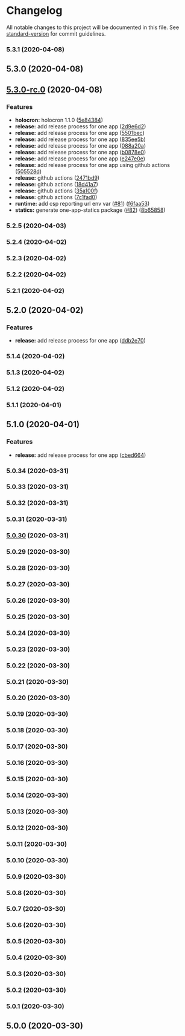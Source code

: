 # Changelog

All notable changes to this project will be documented in this file. See [standard-version](https://github.com/conventional-changelog/standard-version) for commit guidelines.

### 5.3.1 (2020-04-08)

## 5.3.0 (2020-04-08)

## [5.3.0-rc.0](https://github.com/americanexpress/one-app/compare/v5.2.5...v5.3.0-rc.0) (2020-04-08)


### Features

* **holocron:** holocron 1.1.0 ([5e84384](https://github.com/americanexpress/one-app/commit/5e84384d17a452edd66a058dcdb905182021e5c3))
* **release:** add release process for one app ([2d9e6d2](https://github.com/americanexpress/one-app/commit/2d9e6d242c3f3f33ace525b7cce0e2975f793014))
* **release:** add release process for one app ([5501bec](https://github.com/americanexpress/one-app/commit/5501becb0c98d68211c63c2fd3d3929c423bd57e))
* **release:** add release process for one app ([835ee5b](https://github.com/americanexpress/one-app/commit/835ee5b4eb234aafcee2dd96e9214268cd0fd2e9))
* **release:** add release process for one app ([088a20a](https://github.com/americanexpress/one-app/commit/088a20a85804d20f9e7d12edb2157a01eabc91dd))
* **release:** add release process for one app ([b0878e0](https://github.com/americanexpress/one-app/commit/b0878e06158382c84b7942f10b782332f7571887))
* **release:** add release process for one app ([e247e0e](https://github.com/americanexpress/one-app/commit/e247e0e63ef9992b2bb76ea62bf7c3f13820bc03))
* **release:** add release process for one app using github actions ([505528d](https://github.com/americanexpress/one-app/commit/505528d3e8ad9774e2272aa8a30b1203d6a7f36f))
* **release:** github actions ([2471bd9](https://github.com/americanexpress/one-app/commit/2471bd9ef7fb13727628fa96c7b72ffdc7806f4c))
* **release:** github actions ([18d41a7](https://github.com/americanexpress/one-app/commit/18d41a716123943402d8ee17c77ab15703399a10))
* **release:** github actions ([35a100f](https://github.com/americanexpress/one-app/commit/35a100f74521aca3e1ed373d227fedb85691aa1d))
* **release:** github actions ([7c1fad0](https://github.com/americanexpress/one-app/commit/7c1fad0c815f63747956ccd47595a67651ab8be6))
* **runtime:** add csp reporting url env var ([#81](https://github.com/americanexpress/one-app/issues/81)) ([f6faa53](https://github.com/americanexpress/one-app/commit/f6faa53bbdbf3f841c4609bbdc1fad5922ffe901))
* **statics:** generate one-app-statics package ([#82](https://github.com/americanexpress/one-app/issues/82)) ([8b65858](https://github.com/americanexpress/one-app/commit/8b658587d6cdced36b245642374b70af79a67b69))

### 5.2.5 (2020-04-03)

### 5.2.4 (2020-04-02)

### 5.2.3 (2020-04-02)

### 5.2.2 (2020-04-02)

### 5.2.1 (2020-04-02)

## 5.2.0 (2020-04-02)


### Features

* **release:** add release process for one app ([ddb2e70](https://github.com/americanexpress/one-app/commit/ddb2e7075800054199c3021f658f61c203926f41))

### 5.1.4 (2020-04-02)

### 5.1.3 (2020-04-02)

### 5.1.2 (2020-04-02)

### 5.1.1 (2020-04-01)

## 5.1.0 (2020-04-01)


### Features

* **release:** add release process for one app ([cbed664](https://github.com/americanexpress/one-app/commit/cbed664365c373b05a57fabc186edd38517b7ec3))

### 5.0.34 (2020-03-31)

### 5.0.33 (2020-03-31)

### 5.0.32 (2020-03-31)

### 5.0.31 (2020-03-31)

### [5.0.30](https://github.com/americanexpress/one-app/compare/v5.0.29...v5.0.30) (2020-03-31)

### 5.0.29 (2020-03-30)

### 5.0.28 (2020-03-30)

### 5.0.27 (2020-03-30)

### 5.0.26 (2020-03-30)

### 5.0.25 (2020-03-30)

### 5.0.24 (2020-03-30)

### 5.0.23 (2020-03-30)

### 5.0.22 (2020-03-30)

### 5.0.21 (2020-03-30)

### 5.0.20 (2020-03-30)

### 5.0.19 (2020-03-30)

### 5.0.18 (2020-03-30)

### 5.0.17 (2020-03-30)

### 5.0.16 (2020-03-30)

### 5.0.15 (2020-03-30)

### 5.0.14 (2020-03-30)

### 5.0.13 (2020-03-30)

### 5.0.12 (2020-03-30)

### 5.0.11 (2020-03-30)

### 5.0.10 (2020-03-30)

### 5.0.9 (2020-03-30)

### 5.0.8 (2020-03-30)

### 5.0.7 (2020-03-30)

### 5.0.6 (2020-03-30)

### 5.0.5 (2020-03-30)

### 5.0.4 (2020-03-30)

### 5.0.3 (2020-03-30)

### 5.0.2 (2020-03-30)

### 5.0.1 (2020-03-30)

## 5.0.0 (2020-03-30)
